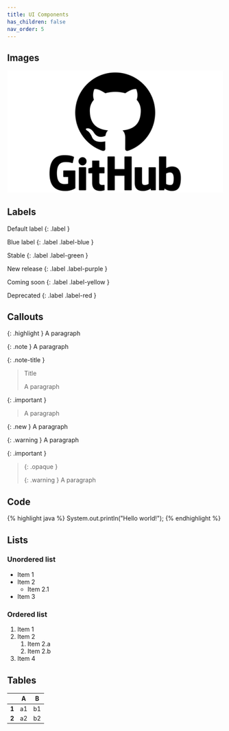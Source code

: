 ```yaml
---
title: UI Components
has_children: false
nav_order: 5
---
```


## Images
![GitHub Logo](assets/images/GitHub_logo.png)

## Labels

Default label
{: .label }

Blue label
{: .label .label-blue }

Stable
{: .label .label-green }

New release
{: .label .label-purple }

Coming soon
{: .label .label-yellow }

Deprecated
{: .label .label-red }

## Callouts

{: .highlight }
A paragraph

{: .note }
A paragraph

{: .note-title }
> Title
>
> A paragraph

{: .important }
> A paragraph

{: .new }
A paragraph

{: .warning }
A paragraph

{: .important }
> {: .opaque }
> <div markdown="block">
> {: .warning }
> A paragraph
> </div>

## Code

{% highlight java %}
System.out.println("Hello world!");
{% endhighlight %}

## Lists

### Unordered list
- Item 1
- Item 2
    - Item 2.1
- Item 3

### Ordered list
1. Item 1
1. Item 2
    1. Item 2.a
    1. Item 2.b
1. Item 4

## Tables

|     |**A**|**B**|
|-----|-----|-----|
|**1**| a1  | b1  |
|**2**| a2  | b2  |
